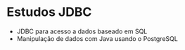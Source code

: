 # Estudos JDBC
- JDBC para acesso a dados baseado em SQL
- Manipulação de dados com Java usando o PostgreSQL
